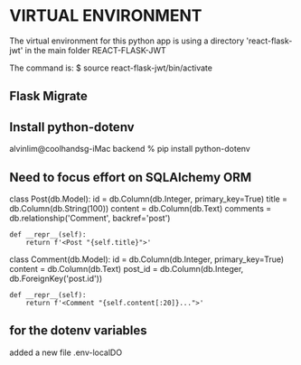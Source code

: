 # VIRTUAL ENVIRONMENT

The virtual environment for this python app is using a directory 'react-flask-jwt' in the main folder REACT-FLASK-JWT

The command is: $ source react-flask-jwt/bin/activate

## Flask Migrate

## Install python-dotenv

alvinlim@coolhandsg-iMac backend % pip install python-dotenv

## Need to focus effort on SQLAlchemy ORM

class Post(db.Model):
    id = db.Column(db.Integer, primary_key=True)
    title = db.Column(db.String(100))
    content = db.Column(db.Text)
    comments = db.relationship('Comment', backref='post')

    def __repr__(self):
        return f'<Post "{self.title}">'


class Comment(db.Model):
    id = db.Column(db.Integer, primary_key=True)
    content = db.Column(db.Text)
    post_id = db.Column(db.Integer, db.ForeignKey('post.id'))

    def __repr__(self):
        return f'<Comment "{self.content[:20]}...">'

## for the dotenv variables

added a new file .env-localDO


